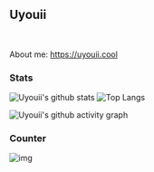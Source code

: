 ## Uyouii

<picture>
  <source media="(prefers-color-scheme: dark)" srcset="https://readme-typing-svg.demolab.com?font=Fira+Code&size=16&duration=4000&pause=5000&color=8076a3&width=435&repeat=true&lines=%E5%89%83%E5%88%80%E9%94%8B%E5%88%A9%EF%BC%8C%E8%B6%8A%E4%B9%8B%E4%B8%8D%E6%98%93%EF%BC%9B%E6%99%BA%E8%80%85%E6%9C%89%E4%BA%91%EF%BC%8C%E5%BE%97%E9%81%93%E8%80%85%E7%A8%80">
  <source media="(prefers-color-scheme: light)" srcset="https://readme-typing-svg.demolab.com?font=Fira+Code&size=16&duration=4000&pause=5000&color=322F3B&width=435&repeat=true&lines=%E5%89%83%E5%88%80%E9%94%8B%E5%88%A9%EF%BC%8C%E8%B6%8A%E4%B9%8B%E4%B8%8D%E6%98%93%EF%BC%9B%E6%99%BA%E8%80%85%E6%9C%89%E4%BA%91%EF%BC%8C%E5%BE%97%E9%81%93%E8%80%85%E7%A8%80">
  <img src="">
</picture>

<picture>
  <source media="(prefers-color-scheme: dark)" srcset="
  https://readme-typing-svg.demolab.com?font=Fira+Code&size=16&duration=8000&pause=5000&color=8076A3&width=1000&lines=The+sharp+edge+of+a+razor+is+difficult+to+pass+over%EF%BC%9Bthus+the+wise+say+the+path+to+Salvation+is+hard.">
  <source media="(prefers-color-scheme: light)" srcset="https://readme-typing-svg.demolab.com?font=Fira+Code&size=16&duration=8000&pause=5000&color=322F3B&width=1000&lines=The+sharp+edge+of+a+razor+is+difficult+to+pass+over%EF%BC%9Bthus+the+wise+say+the+path+to+Salvation+is+hard.">
  <img src="">
</picture>


<!-- The sharp edge of a razor is difficult to pass over；thus the wise say the path to Salvation is hard. -->

About me: https://uyouii.cool

### Stats

![Uyouii's github stats](https://github-readme-stats.vercel.app/api?username=Uyouii&show_icons=true&theme=dracula&include_all_commits=true)  ![Top Langs](https://github-readme-stats.vercel.app/api/top-langs/?username=Uyouii&hide=html,shell,vhdl&theme=dracula&layout=compact)

![Uyouii's github activity graph](https://github-readme-activity-graph.cyclic.app/graph?username=Uyouii&layout=github-compact&theme=redical)

<!-- ### Snake

<picture>
  <source media="(prefers-color-scheme: dark)" srcset="https://raw.githubusercontent.com/uyouii/uyouii/output/github-contribution-grid-snake-dark.svg">
  <source media="(prefers-color-scheme: light)" srcset="https://raw.githubusercontent.com/uyouii/uyouii/output/github-contribution-grid-snake.svg">
  <img alt="github contribution grid snake animation" src="https://raw.githubusercontent.com/uyouii/uyouii/output/github-contribution-grid-snake.svg">
</picture> -->

### Counter

![img](https://profile-counter.glitch.me/Uyouii/count.svg)
